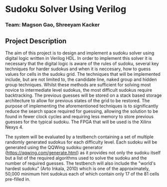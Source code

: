 # Sudoku Solver Using Verilog

### Team: Magson Gao, Shreeyam Kacker

## Project Description

The aim of this project is to design and implement a sudoku solver using digital logic written in Verilog HDL. In order to implement this solver it is necessary that the digital logic is aware of the rules of sudoku, several key techniques for harder sudokus and when it is neccesary, how to guess values for cells in the sudoku grid. The techniques that will be implemented include, but are not limited to, the candidate line, naked group and hidden group techniques. Whilst these methods are sufficient for solving most novice to intermediate level sudokus, the most difficult sudokus require backtracking. The previous guesses will be stored on a stack based storage architecture to allow for previous states of the grid to be restored. The purpose of implementing the aforementioned techniques is to significantly reduce the search space required for guessing, allowing the solution to be found in fewer clock cycles and requiring less memory to store previous guesses for the typical sudoku. The FPGA that will be used is the Xilinx Nexys 4.

The system will be evaluated by a testbench containing a set of multiple randomly generated sudokus for each difficulty level. Each sudoku will be generated using the QQWing sudoku generator (https://qqwing.com/generate.html) as it provides not only the sudoku itself but a list of the required algorithms used to solve the sudoku and the number of required guesses. The testbench will also include the "world's hardest sudoku" (Arto Inkala, 2010) which is one of the approximately, 50,000 minimum hint sudokus each of which contain only 17 of the 81 cells pre-filled in. 